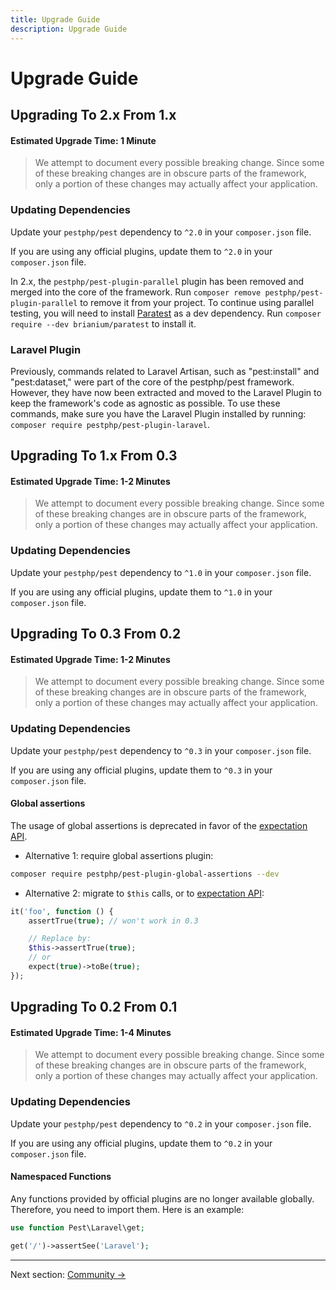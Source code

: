 ```yaml
---
title: Upgrade Guide
description: Upgrade Guide
---
```


# Upgrade Guide

## Upgrading To 2.x From 1.x

#### Estimated Upgrade Time: 1 Minute

> We attempt to document every possible breaking change. Since some of these breaking changes are in obscure parts of the framework, only a portion of these changes may actually affect your application.

### Updating Dependencies

Update your `pestphp/pest` dependency to `^2.0` in your `composer.json` file.

If you are using any official plugins, update them to `^2.0` in your `composer.json` file.

In 2.x, the `pestphp/pest-plugin-parallel` plugin has been removed and merged into the core of the framework.
Run `composer remove pestphp/pest-plugin-parallel` to remove it from your project. To continue using parallel
testing, you will need to install [Paratest](https://github.com/paratestphp/paratest/) as a dev dependency.
Run `composer require --dev brianium/paratest` to install it.

### Laravel Plugin

Previously, commands related to Laravel Artisan, such as "pest:install" and "pest:dataset," were part of the core of the pestphp/pest framework. However, they have now been extracted and moved to the Laravel Plugin to keep the framework's code as agnostic as possible. To use these commands, make sure you have the Laravel Plugin installed by running: `composer require pestphp/pest-plugin-laravel`.

## Upgrading To 1.x From 0.3

#### Estimated Upgrade Time: 1-2 Minutes

> We attempt to document every possible breaking change. Since some of these breaking changes are in obscure parts of the framework, only a portion of these changes may actually affect your application.

### Updating Dependencies

Update your `pestphp/pest` dependency to `^1.0` in your `composer.json` file.

If you are using any official plugins, update them to `^1.0` in your `composer.json` file.

## Upgrading To 0.3 From 0.2

#### Estimated Upgrade Time: 1-2 Minutes

> We attempt to document every possible breaking change. Since some of these breaking changes are in obscure parts of the framework, only a portion of these changes may actually affect your application.

### Updating Dependencies

Update your `pestphp/pest` dependency to `^0.3` in your `composer.json` file.

If you are using any official plugins, update them to `^0.3` in your `composer.json` file.

#### Global assertions

The usage of global assertions is deprecated in favor of the [expectation API](/docs/expectations/).

- Alternative 1: require global assertions plugin:
```bash
composer require pestphp/pest-plugin-global-assertions --dev
```

- Alternative 2: migrate to `$this` calls, or to [expectation API](/docs/expectations/):
```php
it('foo', function () {
    assertTrue(true); // won't work in 0.3

    // Replace by:
    $this->assertTrue(true);
    // or
    expect(true)->toBe(true);
});
```

## Upgrading To 0.2 From 0.1

#### Estimated Upgrade Time: 1-4 Minutes

> We attempt to document every possible breaking change. Since some of these breaking changes are in obscure parts of the framework, only a portion of these changes may actually affect your application.

### Updating Dependencies

Update your `pestphp/pest` dependency to `^0.2` in your `composer.json` file.

If you are using any official plugins, update them to `^0.2` in your `composer.json` file.

#### Namespaced Functions

Any functions provided by official plugins are no longer available globally. Therefore, you need to
import them. Here is an example:

```php
use function Pest\Laravel\get;

get('/')->assertSee('Laravel');
```

---

Next section: [Community →](/docs/community)
